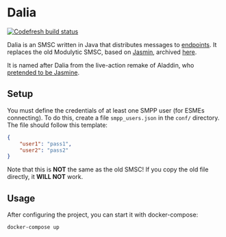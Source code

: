 # Dalia

[![Codefresh build status]( https://g.codefresh.io/api/badges/pipeline/modulytic/termination%2Fproxy?type=cf-1&key=eyJhbGciOiJIUzI1NiJ9.NWZjYjA2OGZmOTQ1OWY3Zjk0NjUwNzVl.PuhYMjEHVPDPkCHWOb147hlRktJdQtMHKmMPcwmxIsc)]( https://g.codefresh.io/pipelines/edit/new/builds?id=5fcb071f84fbdcd099bf1a38&pipeline=proxy&projects=termination&projectId=5fcb071610d31edec2bd9b27)

Dalia is an SMSC written in Java that distributes messages to [endpoints](https://github.com/modulytic/termination-endpoint). It replaces the old Modulytic SMSC, based on [Jasmin](https://github.com/jookies/jasmin), archived [here](https://github.com/modulytic/termination-proxy).

It is named after Dalia from the live-action remake of Aladdin, who [pretended to be Jasmine](https://www.youtube.com/watch?v=PB7M_Tbjggg).

## Setup

You must define the credentials of at least one SMPP user (for ESMEs connecting). To do this, create a file `smpp_users.json` in the `conf/` directory. The file should follow this template:

```json
{
    "user1": "pass1",
    "user2": "pass2"
}
```

Note that this is **NOT** the same as the old SMSC! If you copy the old file directly, it **WILL NOT** work.

## Usage

After configuring the project, you can start it with docker-compose:

```sh
docker-compose up
```
